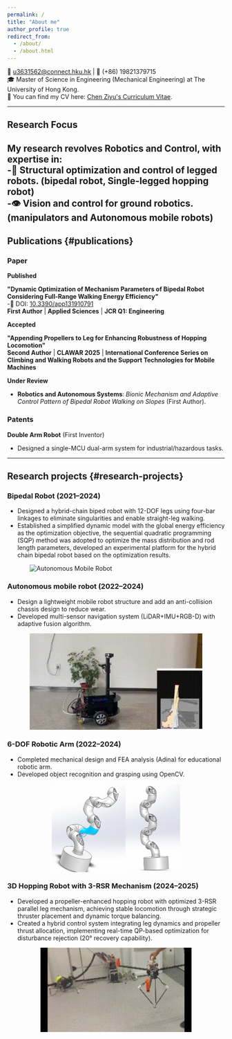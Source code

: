 ```yaml
---
permalink: /
title: "About me"
author_profile: true
redirect_from: 
  - /about/
  - /about.html
---
```



📧 u3631562@connect.hku.hk | 📱 (+86) 19821379715  
🎓 Master of Science in Engineering (Mechanical Engineering) at The University of Hong Kong.  
📃 You can find my CV here: [Chen Ziyu's Curriculum Vitae](https://zoeychen02.github.io/assets/Curriculum_Vitae.pdf).

---

## Research Focus
My research revolves Robotics and Control, with expertise in:  
-🤖 Structural optimization and control of legged robots. (bipedal robot, Single-legged hopping robot)    
-👁️ Vision and control for ground robotics.(manipulators and Autonomous mobile robots)
---

## Publications {#publications}

### Paper

**Published**  

**"Dynamic Optimization of Mechanism Parameters of Bipedal Robot Considering Full-Range Walking Energy Efficiency"**  
-🔗 DOI: [10.3390/app131910791](https://doi.org/10.3390/app131910791)  
**First Author** | **Applied Sciences** | **JCR Q1: Engineering**

**Accepted** 

**"Appending Propellers to Leg for Enhancing Robustness of Hopping Locomotion"**  
 **Second Author** | **CLAWAR 2025** | **International Conference Series on Climbing and Walking Robots and the Support Technologies for Mobile Machines**

**Under Review**  

- **Robotics and Autonomous Systems**: *Bionic Mechanism and Adaptive Control Pattern of Bipedal Robot Walking on Slopes* (First Author).

### Patents

**Double Arm Robot** (First Inventor)  
- Designed a single-MCU dual-arm system for industrial/hazardous tasks.

---

## Research projects {#research-projects}

### Bipedal Robot (2021–2024)  
- Designed a hybrid-chain biped robot with 12-DOF legs using four-bar linkages to eliminate singularities and enable straight-leg walking.
- Established a simplified dynamic model with the global energy efficiency as the optimization objective, the sequential quadratic programming (SQP) method was adopted to optimize the mass distribution and rod length parameters, developed an experimental platform for the hybrid chain bipedal robot based on the optimization results.

<img src="images/.gif" alt="Autonomous Mobile Robot" width="400" style="display: block; margin: 0 auto;">

### Autonomous mobile robot (2022–2024)
- Design a lightweight mobile robot structure and add an anti-collision chassis design to reduce wear.
- Developed multi-sensor navigation system (LiDAR+IMU+RGB-D) with adaptive fusion algorithm.


<img src="images/AGV.gif" alt="Autonomous Mobile Robot" width="400" style="display: block; margin: 0 auto;">

### 6-DOF Robotic Arm (2022–2024)
- Completed mechanical design and FEA analysis (Adina) for educational robotic arm.
- Developed object recognition and grasping using OpenCV.

<img src="images/arm robot.png" alt="6-DOF Robotic Arm" width="300" style="display: block; margin: 0 auto;">

### 3D Hopping Robot with 3-RSR Mechanism (2024–2025)
- Developed a propeller-enhanced hopping robot with optimized 3-RSR parallel leg mechanism, achieving stable locomotion through strategic thruster placement and dynamic torque balancing.
- Created a hybrid control system integrating leg dynamics and propeller thrust allocation, implementing real-time QP-based optimization for disturbance rejection (20° recovery capability).


<img src="images/Hopping robot.gif" alt="3D Hopping Robot" width="350" style="display: block; margin: 0 auto;">
